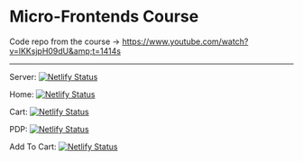 # Micro-Frontends Course
Code repo from the course -> https://www.youtube.com/watch?v=lKKsjpH09dU&amp;t=1414s

---
Server: [![Netlify Status](https://api.netlify.com/api/v1/badges/9ee490da-6e45-42c7-a505-f810888380be/deploy-status)](https://app.netlify.com/sites/nifty-hugle-40ce51/deploys)

Home: [![Netlify Status](https://api.netlify.com/api/v1/badges/025b3930-7fc4-43ff-852b-dd91bd1e82f4/deploy-status)](https://app.netlify.com/sites/peaceful-bhaskara-ff1d18/deploys)

Cart: [![Netlify Status](https://api.netlify.com/api/v1/badges/6f2b7df0-5ff3-4edd-b4c2-1939e6acb372/deploy-status)](https://app.netlify.com/sites/romantic-mcclintock-6486c8/deploys)

PDP: [![Netlify Status](https://api.netlify.com/api/v1/badges/176603f7-773b-4de2-8533-0f57079b79b1/deploy-status)](https://app.netlify.com/sites/suspicious-yalow-32031b/deploys)

Add To Cart: [![Netlify Status](https://api.netlify.com/api/v1/badges/4d998808-7a11-436b-b284-42d63ce854ac/deploy-status)](https://app.netlify.com/sites/thirsty-wright-ebb426/deploys)
